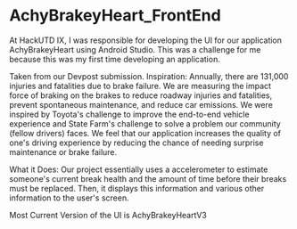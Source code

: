 # AchyBrakeyHeart_FrontEnd
At HackUTD IX, I was responsible for developing the UI for our application AchyBrakeyHeart using Android Studio. This was a challenge for me because this was my first time developing an application.

Taken from our Devpost submission.
Inspiration:
Annually, there are 131,000 injuries and fatalities due to brake failure. We are measuring the impact force of braking on the brakes to reduce roadway injuries and fatalities, prevent spontaneous maintenance, and reduce car emissions. We were inspired by Toyota's challenge to improve the end-to-end vehicle experience and State Farm's challenge to solve a problem our community (fellow drivers) faces. We feel that our application increases the quality of one's driving experience by reducing the chance of needing surprise maintenance or brake failure.

What it Does:
Our project essentially uses a accelerometer to estimate someone's current break health and the amount of time before their breaks must be replaced. Then, it displays this information and various other information to the user's screen.

Most Current Version of the UI is AchyBrakeyHeartV3

